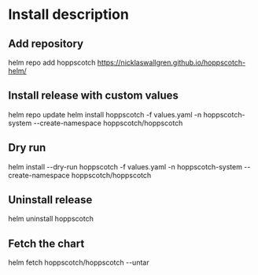 # Install description

## Add repository
helm repo add hoppscotch https://nicklaswallgren.github.io/hoppscotch-helm/

## Install release with custom values
helm repo update
helm install hoppscotch -f values.yaml -n hoppscotch-system --create-namespace hoppscotch/hoppscotch

## Dry run
helm install --dry-run hoppscotch -f values.yaml -n hoppscotch-system --create-namespace hoppscotch/hoppscotch

## Uninstall release
helm uninstall hoppscotch

## Fetch the chart
helm fetch hoppscotch/hoppscotch --untar
